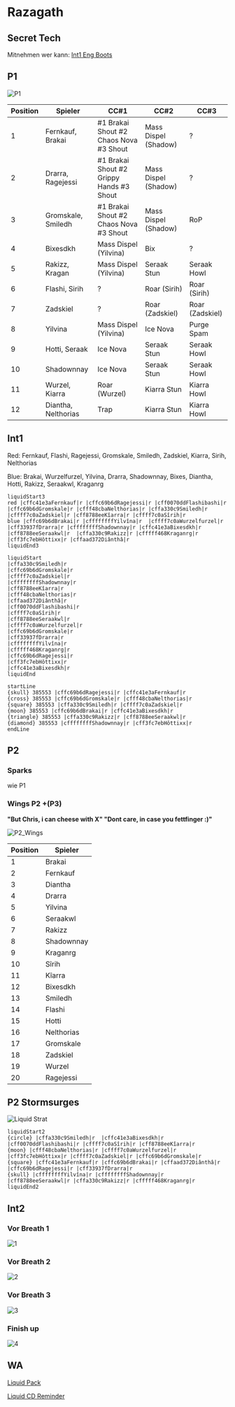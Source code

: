 # Razagath

## Secret Tech 

Mitnehmen wer kann: [Int1 Eng Boots](https://www.wowhead.com/item=172912/momentum-redistributor-boots)

## P1

![P1](/images/raziP1.png)

| Position    | Spieler | CC#1 | CC#2 | CC#3 |
| ----------- | ----------- | ----------- | ----------- | ----------- |
| 1  | Fernkauf, Brakai | #1 Brakai Shout #2 Chaos Nova #3 Shout | Mass Dispel (Shadow) | ? |
| 2  | Drarra, Ragejessi| #1 Brakai Shout #2 Grippy Hands #3 Shout | Mass Dispel (Shadow)| ? |
| 3  | Gromskale, Smiledh   | #1 Brakai Shout #2 Chaos Nova #3 Shout | Mass Dispel (Shadow)| RoP |
| 4  | Bixesdkh         | Mass Dispel (Yilvina) | Bix | ? |
| 5  | Rakizz, Kragan     | Mass Dispel (Yilvina) | Seraak Stun | Seraak Howl |
| 6  | Flashi, Sirih    | ? | Roar (Sirih) | Roar (Sirih) |
| 7  | Zadskiel         | ? | Roar (Zadskiel) | Roar (Zadskiel) |
| 8  | Yilvina           | Mass Dispel (Yilvina) | Ice Nova | Purge Spam |
| 9  | Hotti, Seraak | Ice Nova | Seraak Stun | Seraak Howl |
| 10 | Shadownnay       | Ice Nova | Seraak Stun | Seraak Howl |
| 11 | Wurzel, Kiarra     | Roar (Wurzel) | Kiarra Stun | Kiarra Howl |
| 12 | Diantha, Nelthorias  | Trap | Kiarra Stun | Kiarra Howl |

## Int1

Red: Fernkauf, Flashi, Ragejessi, Gromskale, Smiledh, Zadskiel, Kiarra, Sirih, Nelthorias

Blue: Brakai, Wurzelfurzel, Yilvina, Drarra, Shadownnay, Bixes, Diantha, Hotti, Rakizz, Seraakwl, Kraganrg

```
liquidStart3
red |cffc41e3aFernkauf|r |cffc69b6dRagejessi|r |cff0070ddFlashibashi|r |cffc69b6dGromskale|r |cfff48cbaNelthorias|r |cffa330c9Smiledh|r |cffff7c0aZadskiel|r |cff8788eeKîarra|r |cffff7c0aSîrih|r
blue |cffc69b6dBrakai|r |cffffffffYilvîna|r  |cffff7c0aWurzelfurzel|r |cff33937fDrarra|r |cffffffffShadownnay|r |cffc41e3aBixesdkh|r |cff8788eeSeraakwl|r  |cffa330c9Rakizz|r |cfffff468Kraganrg|r |cff3fc7ebHôttixx|r |cffaad372Diânthâ|r
liquidEnd3

liquidStart
|cffa330c9Smiledh|r
|cffc69b6dGromskale|r 
|cffff7c0aZadskiel|r 
|cffffffffShadownnay|r 
|cff8788eeKîarra|r 
|cfff48cbaNelthorias|r 
|cffaad372Diânthâ|r  
|cff0070ddFlashibashi|r 
|cffff7c0aSîrih|r 
|cff8788eeSeraakwl|r 
|cffff7c0aWurzelfurzel|r 
|cffc69b6dGromskale|r  
|cff33937fDrarra|r 
|cffffffffYilvîna|r 
|cfffff468Kraganrg|r  
|cffc69b6dRagejessi|r 
|cff3fc7ebHôttixx|r 
|cffc41e3aBixesdkh|r 
liquidEnd

startLine
{skull} 385553 |cffc69b6dRagejessi|r |cffc41e3aFernkauf|r
{cross} 385553 |cffc69b6dGromskale|r |cfff48cbaNelthorias|r 
{square} 385553 |cffa330c9Smiledh|r |cffff7c0aZadskiel|r 
{moon} 385553 |cffc69b6dBrakai|r |cffc41e3aBixesdkh|r 
{triangle} 385553 |cffa330c9Rakizz|r |cff8788eeSeraakwl|r 
{diamond} 385553 |cffffffffShadownnay|r |cff3fc7ebHôttixx|r
endLine
```

## P2

### Sparks

wie P1

### Wings P2 +(P3)

**"But Chris, i can cheese with X" "Dont care, in case you fettfinger :)"**

![P2_Wings](/images/6_p2wingsv2.png)

| Position    | Spieler |
| ----------- | ----------- |
| 1 | Brakai |
| 2 | Fernkauf |
| 3 | Diantha |
| 4 | Drarra |
| 5 | Yilvina |
| 6 | Seraakwl |
| 7 | Rakizz|
| 8 | Shadownnay |
| 9 | Kraganrg |
| 10 | Sîrih |
| 11 | Kîarra |
| 12 | Bixesdkh |
| 13 | Smiledh |
| 14 | Flashi |
| 15 | Hotti |
| 16 | Nelthorias |
| 17 | Gromskale |
| 18 | Zadskiel |
| 19 | Wurzel |
| 20 | Ragejessi |

## P2 Stormsurges

![Liquid Strat](/images/P2_Stormsurge.png)

```
liquidStart2
{circle} |cffa330c9Smiledh|r  |cffc41e3aBixesdkh|r |cff0070ddFlashibashi|r |cffff7c0aSîrih|r |cff8788eeKîarra|r
{moon} |cfff48cbaNelthorias|r |cffff7c0aWurzelfurzel|r |cff3fc7ebHôttixx|r |cffff7c0aZadskiel|r |cffc69b6dGromskale|r
{square} |cffc41e3aFernkauf|r |cffc69b6dBrakai|r |cffaad372Diânthâ|r |cffc69b6dRagejessi|r |cff33937fDrarra|r
{skull} |cffffffffYilvîna|r |cffffffffShadownnay|r |cff8788eeSeraakwl|r |cffa330c9Rakizz|r |cfffff468Kraganrg|r
liquidEnd2
```

## Int2

### Vor Breath 1
![1](/images/Int2_1.png)

### Vor Breath 2
![2](/images/Int2_2.2.png)

### Vor Breath 3
![3](/images/Int2_3.png)

### Finish up
![4](/images/Int2_4.png)


## WA

[Liquid Pack](https://wago.io/LiquidVault)

[Liquid CD Reminder](https://wago.io/cDPzpjk7w)
